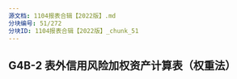 ```yaml
---
源文档: 1104报表合辑【2022版】.md
分块编号: 51/272
分块ID: 1104报表合辑【2022版】_chunk_51
---
```


## G4B-2 表外信用风险加权资产计算表（权重法）
